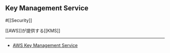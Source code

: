 ## Key Management Service

#[[Security]]

[[AWS]]が提供する[[KMS]]

---

- [AWS Key Management Service](https://docs.aws.amazon.com/kms/latest/developerguide/overview.html)